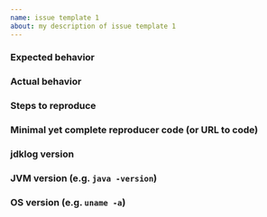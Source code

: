 ```yaml
---
name: issue template 1
about: my description of issue template 1
---
```


### Expected behavior

### Actual behavior

### Steps to reproduce

### Minimal yet complete reproducer code (or URL to code)

### jdklog version

### JVM version (e.g. `java -version`)

### OS version (e.g. `uname -a`)

